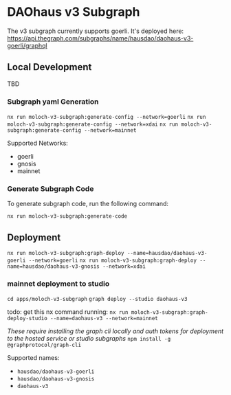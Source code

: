 # DAOhaus v3 Subgraph

The v3 subgraph currently supports goerli. It's deployed here: https://api.thegraph.com/subgraphs/name/hausdao/daohaus-v3-goerli/graphql

## Local Development

TBD

### Subgraph yaml Generation

`nx run moloch-v3-subgraph:generate-config --network=goerli`
`nx run moloch-v3-subgraph:generate-config --network=xdai`
`nx run moloch-v3-subgraph:generate-config --network=mainnet`

Supported Networks:

- goerli
- gnosis
- mainnet

### Generate Subgraph Code

To generate subgraph code, run the following command:

`nx run moloch-v3-subgraph:generate-code`

## Deployment

`nx run moloch-v3-subgraph:graph-deploy --name=hausdao/daohaus-v3-goerli --network=goerli`
`nx run moloch-v3-subgraph:graph-deploy --name=hausdao/daohaus-v3-gnosis --network=xdai`

### mainnet deployment to studio

`cd apps/moloch-v3-subgraph`
`graph deploy --studio daohaus-v3`

todo: get this nx command running:
`nx run moloch-v3-subgraph:graph-deploy-studio --name=daohaus-v3 --network=mainnet`

_These require installing the graph cli locally and auth tokens for deployment to the hosted service or studio subgraphs_
`npm install -g @graphprotocol/graph-cli`

Supported names:

- `hausdao/daohaus-v3-goerli`
- `hausdao/daohaus-v3-gnosis`
- `daohaus-v3`
